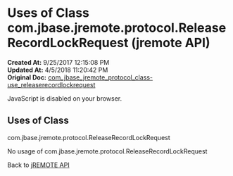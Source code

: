 # Uses of Class com.jbase.jremote.protocol.ReleaseRecordLockRequest (jremote API)

**Created At:** 9/25/2017 12:15:08 PM  
**Updated At:** 4/5/2018 11:20:42 PM  
**Original Doc:** [com_jbase_jremote_protocol_class-use_releaserecordlockrequest](https://docs.jbase.com/39271-class-use/com_jbase_jremote_protocol_class-use_releaserecordlockrequest)  

<!--<br>    try {<br>        if (location.href.indexOf('is-external=true') == -1) {<br>            parent.document.title="Uses of Class com.jbase.jremote.protocol.ReleaseRecordLockRequest (jremote   API)";<br>        }<br>    }<br>    catch(err) {<br>    }<br>//-->
JavaScript is disabled on your browser.



<!--<br>  allClassesLink = document.getElementById("allclasses\_navbar\_top");<br>  if(window==top) {<br>    allClassesLink.style.display = "block";<br>  }<br>  else {<br>    allClassesLink.style.display = "none";<br>  }<br>  //-->

## Uses of Class
com.jbase.jremote.protocol.ReleaseRecordLockRequest

No usage of com.jbase.jremote.protocol.ReleaseRecordLockRequest

Back to [jREMOTE API](com_jbase_jremote_package-summary)
